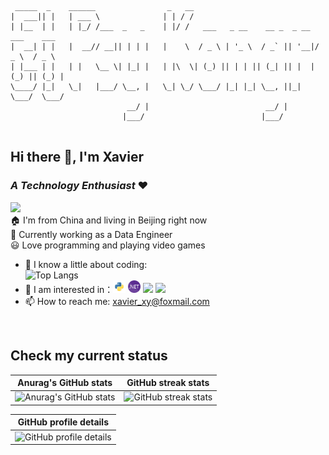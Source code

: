 <p align="center">

```
 _____  _    ______                _   __                                        
|  ___|| |   | ___ \              | | / /                                        
| |__  | |   | |_/ /___  _   _    | |/ /   ___   _ __    __ _  _ __  ___    ___  
|  __| | |   |  __// __|| | | |   |    \  / _ \ | '_ \  / _` || '__|/ _ \  / _ \ 
| |___ | |   | |   \__ \| |_| |   | |\  \| (_) || | | || (_| || |  | (_) || (_) |
\____/ |_|   \_|   |___/ \__, |   \_| \_/ \___/ |_| |_| \__, ||_|   \___/  \___/ 
                          __/ |                          __/ |                   
                         |___/                          |___/                    
                                                                        
```
<p/>

## Hi there 👋, I'm Xavier
### *A Technology Enthusiast* ❤
![](https://komarev.com/ghpvc/?username=xiaoyu2018&color=9BCFB8&style=plastic) 
<br/>
🏠 I'm from China and living in Beijing right now  
🏢 Currently working as a Data Engineer  
😃 Love programming and playing video games

- 🔭 I know a little about coding:  
![Top Langs](https://github-readme-stats.vercel.app/api/top-langs/?username=xiaoyu2018&exclude_repo=xiaoyu2018.github.io&layout=compact&hide=QMake,Dockerfile&theme=cobalt&langs_count=5)
- 🌱 I am interested in：<code><img height="20" src="https://raw.githubusercontent.com/github/explore/80688e429a7d4ef2fca1e82350fe8e3517d3494d/topics/python/python.png"></code>
<code><img height="20" src="https://raw.githubusercontent.com/github/explore/a92591a79a4ce31660058d7ccc66c79266931f61/topics/dotnet/dotnet.png"></code>
<code><img height="20" src="https://avatars.githubusercontent.com/u/426196?s=200&v=4"></code>
<code><img height="20" src="https://avatars.githubusercontent.com/u/21003710?s=200&v=4"></code>  
- 📫 How to reach me: xavier_xy@foxmail.com 

<br/>

## Check my current status
|Anurag's GitHub stats|GitHub streak stats|
|:---:|:---:|
|![Anurag's GitHub stats](https://github-readme-stats.vercel.app/api?username=xiaoyu2018&show_icons=true&theme=cobalt)|![GitHub streak stats](https://github-readme-streak-stats.herokuapp.com/?user=xiaoyu2018&theme=cobalt)|

<p align="center">

|GitHub profile details|
|:---:|
|![GitHub profile details](https://github-profile-summary-cards.vercel.app/api/cards/profile-details?username=xiaoyu2018&theme=tokyonight)|
<p/>





